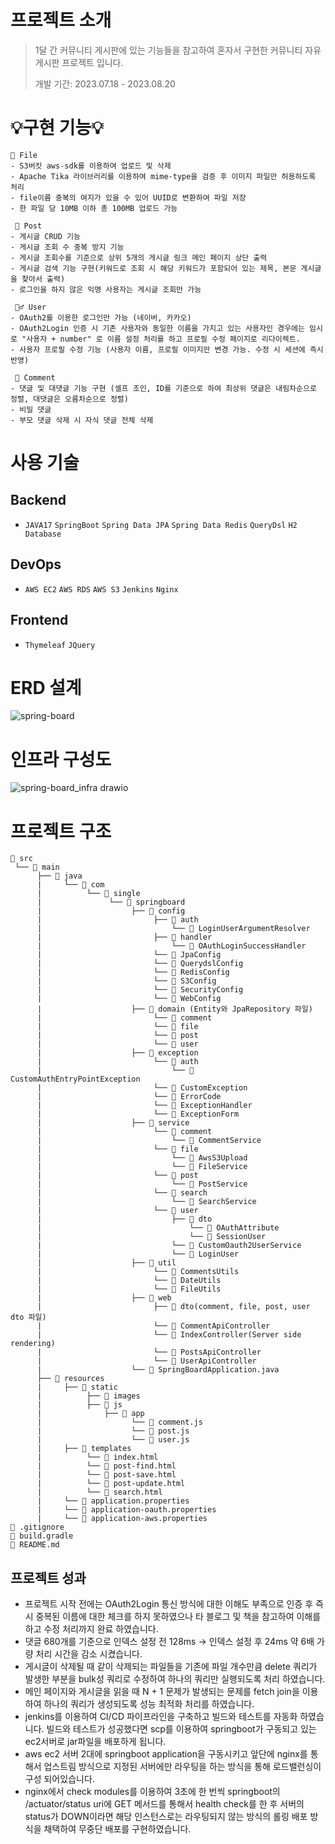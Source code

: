 # 프로젝트 소개
> 1달 간 커뮤니티 게시판에 있는 기능들을 참고하여 혼자서 구현한 커뮤니티 자유 게시판 프로젝트 입니다.
>
> 
> 개발 기간: 2023.07.18 - 2023.08.20

# 💡구현 기능💡
```
🔗 File
- S3버킷 aws-sdk를 이용하여 업로드 및 삭제
- Apache Tika 라이브러리를 이용하여 mime-type을 검증 후 이미지 파일만 허용하도록 처리
- file이름 중복의 여지가 있을 수 있어 UUID로 변환하여 파일 저장
- 한 파일 당 10MB 이하 총 100MB 업로드 가능

 📝 Post
- 게시글 CRUD 기능
- 게시글 조회 수 중복 방지 기능
- 게시글 조회수를 기준으로 상위 5개의 게시글 링크 메인 페이지 상단 출력
- 게시글 검색 기능 구현(키워드로 조회 시 해당 키워드가 포함되어 있는 제목, 본문 게시글을 찾아서 출력)
- 로그인을 하지 않은 익명 사용자는 게시글 조회만 가능

 🙋‍♂ ️User
- OAuth2를 이용한 로그인만 가능 (네이버, 카카오)
- OAuth2Login 인증 시 기존 사용자와 동일한 이름을 가지고 있는 사용자인 경우에는 임시로 "사용자 + number" 로 이름 설정 처리를 하고 프로필 수정 페이지로 리다이렉트.
- 사용자 프로필 수정 기능 (사용자 이름, 프로필 이미지만 변경 가능. 수정 시 세션에 즉시 반영)

 🧾 Comment
- 댓글 및 대댓글 기능 구현 (셀프 조인, ID를 기준으로 하여 최상위 댓글은 내림차순으로 정렬, 대댓글은 오름차순으로 정렬)
- 비밀 댓글
- 부모 댓글 삭제 시 자식 댓글 전체 삭제
```
 
# 사용 기술
## Backend
- ```JAVA17``` ```SpringBoot``` ```Spring Data JPA``` ```Spring Data Redis``` ```QueryDsl``` ```H2 Database``` 

## DevOps
- ```AWS EC2``` ```AWS RDS``` ```AWS S3``` ```Jenkins``` ```Nginx```

## Frontend
- ```Thymeleaf``` ```JQuery```

# ERD 설계
![spring-board](https://github.com/tlsrhksgh/spring-board/assets/12388299/bed37d10-9aa0-4339-931a-b2dfc0b0a0da)

# 인프라 구성도
![spring-board_infra drawio](https://github.com/tlsrhksgh/spring-board/assets/12388299/695c737b-216b-43de-843d-bda0ed0052e0)


# 프로젝트 구조
```
📂 src
 └── 📂 main         
      ├── 📂 java          			
      |     └── 📂 com           		
      |          └── 📂 single         	
      |               └── 📂 springboard
      |                    ├── 📂 config
      |                         ├── 📂 auth
      |                             └── 📄 LoginUserArgumentResolver
      |                         ├── 📂 handler
      |                             └── 📄 OAuthLoginSuccessHandler
      |                         └── 📄 JpaConfig
      |                         └── 📄 QuerydslConfig
      |                         └── 📄 RedisConfig
      |                         └── 📄 S3Config
      |                         └── 📄 SecurityConfig
      |                         └── 📄 WebConfig
      |                    ├── 📂 domain (Entity와 JpaRepository 파일)
      |                         └── 📂 comment
      |                         └── 📂 file
      |                         └── 📂 post
      |                         └── 📂 user
      |                    ├── 📂 exception
      |                         └── 📂 auth
      |                             └── 📄 CustomAuthEntryPointException
      |                         └── 📄 CustomException
      |                         └── 📄 ErrorCode
      |                         └── 📄 ExceptionHandler
      |                         └── 📄 ExceptionForm
      |                    ├── 📂 service
      |                         └── 📂 comment
      |                             └── 📄 CommentService
      |                         └── 📂 file
      |                             └── 📄 AwsS3Upload
      |                             └── 📄 FileService
      |                         └── 📂 post
      |                             └── 📄 PostService
      |                         └── 📂 search
      |                             └── 📄 SearchService
      |                         └── 📂 user
      |                             ├── 📂 dto
      |                                 └── 📄 OAuthAttribute
      |                                 └── 📄 SessionUser
      |                             └── 📄 CustomOauth2UserService
      |                             └── 📄 LoginUser
      |                    ├── 📂 util
      |                         └── 📄 CommentsUtils
      |                         └── 📄 DateUtils
      |                         └── 📄 FileUtils
      |                    ├── 📂 web
      |                         ├── 📂 dto(comment, file, post, user dto 파일)
      |                         └── 📄 CommentApiController
      |                         └── 📄 IndexController(Server side rendering)
      |                         └── 📄 PostsApiController
      |                         └── 📄 UserApiController
      |                    └── 📄 SpringBoardApplication.java
      ├── 📂 resources
      |     ├── 📂 static
      |          ├── 📂 images
      |          ├── 📂 js
      |              ├── 📂 app
      |                    └── 📄 comment.js
      |                    └── 📄 post.js
      |                    └── 📄 user.js
      |     ├── 📂 templates
      |          └── 📄 index.html
      |          └── 📄 post-find.html
      |          └── 📄 post-save.html
      |          └── 📄 post-update.html
      |          └── 📄 search.html
      |     └── 📄 application.properties
      |     └── 📄 application-oauth.properties
      |     └── 📄 application-aws.properties
📄 .gitignore    
📄 build.gradle                                                                          
📄 README.md
```

## 프로젝트 성과
- 프로젝트 시작 전에는 OAuth2Login 통신 방식에 대한 이해도 부족으로 인증 후 즉시 중복된 이름에 대한 체크를 하지 못하였으나 타 블로그 및 책을 참고하여 이해를 하고 수정 처리까지 완료 하였습니다.
- 댓글 680개를 기준으로 인덱스 설정 전 128ms -> 인덱스 설정 후 24ms 약 6배 가량 처리 시간을 감소 시켰습니다.
- 게시글이 삭제될 때 같이 삭제되는 파일들을 기존에 파일 개수만큼 delete 쿼리가 발생한 부분을 bulk성 쿼리로 수정하여 하나의 쿼리만 실행되도록 처리 하였습니다.
- 메인 페이지와 게시글을 읽을 때 N + 1 문제가 발생되는 문제를 fetch join을 이용하여 하나의 쿼리가 생성되도록 성능 최적화 처리를 하였습니다.
- jenkins를 이용하여 CI/CD 파이프라인을 구축하고 빌드와 테스트를 자동화 하였습니다. 빌드와 테스트가 성공했다면 scp를 이용하여 springboot가 구동되고 있는 ec2서버로 jar파일을 배포하게 됩니다. 
- aws ec2 서버 2대에 springboot application을 구동시키고 앞단에 nginx를 통해서 업스트림 방식으로 지정된 서버에만 라우팅을 하는 방식을 통해 로드밸런싱이 구성 되어있습니다. 
- nginx에서 check modules를 이용하여 3초에 한 번씩 springboot의 /actuator/status uri에 GET 메서드를 통해서 health check를 한 후 서버의 status가 DOWN이라면 해당 인스턴스로는 라우팅되지 않는 방식의 롤링 배포 방식을 채택하여 무중단 배포를 구현하였습니다.
